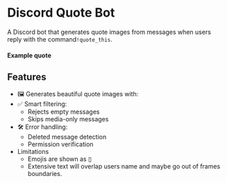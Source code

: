 # Discord Quote Bot

A Discord bot that generates quote images from messages when users reply with the command`!quote_this`.

#### Example quote



## Features

- 🖼️ Generates beautiful quote images with:
- ✅ Smart filtering:
  - Rejects empty messages
  - Skips media-only messages
- 🛠️ Error handling:
  - Deleted message detection
  - Permission verification
- Limitations
  - Emojis are shown as ▯ 
  - Extensive text will overlap users name and maybe go out of frames boundaries. 
